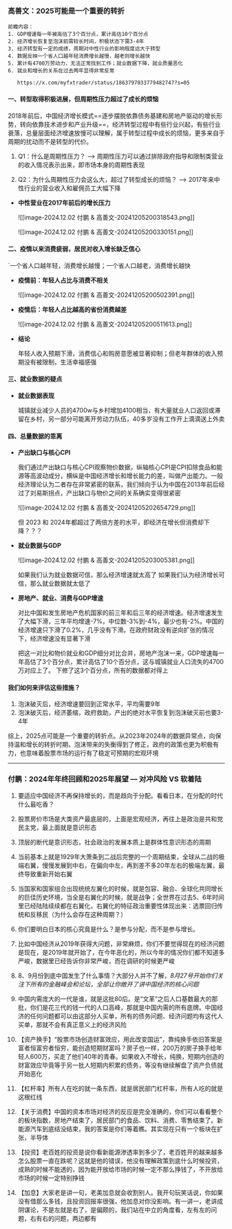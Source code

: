 
### 高善文：2025可能是一个重要的转折


```text
前瞻内容：
1. GDP增速每一年被高估了3个百分点，累计高估10个百分点
2. 经济增长恢复至泡沫前需较长时间，积极状态下需3-4年
3. 经济转型有一定的成绩，周期对中性行业的影响程度远大于转型
4. 数据反映一个省人口越年轻消费增长越慢，越老则增长越快
5. 累计有4700万劳动力，无法正常找到工作；就业数据下降，就业质量恶化
6. 就业和增长的关系在过去两年显得非常反常
   
   https://x.com/myfxtrader/status/1863797033779482747?s=05
```

#### 一、转型取得积极进展，但周期性压力超过了成长的烦恼

2018年前后，中国经济增长模式==逐步摆脱依靠债务基建和房地产驱动的增长形势，转向依靠技术进步和产业升级==，经济转型过程中有些行业兴起，有些行业衰落，总量层面经济增速放慢可以理解，属于转型过程中成长的烦恼，更多来自于周期的扰动而不是转型的代价。


1.  Q1：什么是周期性压力？ --> 周期性压力可以通过排除政府指导和限制类营业的收入情况表示出来，即市场本身的周期性表现

2.  Q2：为什么周期性压力会这么大，超过了转型成长的烦恼？ --> 2017年来中性行业的营业收入和雇佣员工大幅下降


-  **中性营业在2017年前后的增长压力**

	![[image-2024.12.02 付鹏 & 高善文-20241205200318543.png]]
	
	![[image-2024.12.02 付鹏 & 高善文-20241205200330151.png]]




#### 二、疫情以来消费疲弱，居民对收入增长缺乏信心

`一个省人口越年轻，消费增长越慢；一个省人口越老，消费增长越快


-  **疫情前：年轻人占比与消费不相关**

	![[image-2024.12.02 付鹏 & 高善文-20241205200502391.png]]


-  **疫情后：年轻人占比越高的省份消费越差**

	![[image-2024.12.02 付鹏 & 高善文-20241205200511613.png]]


- **结论**
  
	年轻人收入预期下滑，消费信心和购房意愿被显著抑制；但老年群体的收入预期没有被限制，生活幸福感强


#### 三、就业数据的疑点

-  **就业数据表现**
  
	 城镇就业减少人员的4700w与乡村增加4100相当，有大量就业人口返回或滞留在乡村，另一部分可能离开劳动力队伍，40多岁没有工作开上滴滴送上外卖


#### 四、总量数据的乖离

-  **产出缺口与核心CPI**

	我们通过产出缺口与核心CPI观察物价数据，纵轴核心CPI是CPI扣除食品和能源等高波动成分，横纵是中国经济增长和增长能力的差，叫做产出能力。一般经济理论认为二者存在非常紧密的联系，我们倾向于认为中国在2013年前后经过了刘易斯拐点，产出缺口与物价之间的关系确实变得很紧密
	
	![[image-2024.12.02 付鹏 & 高善文-20241205202654729.png]]
	
	但 2023 和 2024年都超过了两倍方差的水平，即经济在增长但消费却下降？？？


- **就业数据与GDP**

	![[image-2024.12.02 付鹏 & 高善文-20241205203005381.png]]
	
	如果我们认为就业数据可信，那么经济增速就太高了
	如果我们认为经济增长可信，那么就业数据就太低了


-  **房地产、就业、消费与GDP增速**

	对比中国和发生房地产危机国家的前三年和后三年的经济增速。经济增速发生了大幅下滑，三年平均增速-7%，中位数-3%到-4%，最少也有-2%。中国的经济增速只下滑了0.2%，几乎没有下滑。在政府财政没有逆向扩张的情况下，经济增速没有显著下滑
	
	把这一对比和物价就业和GDP细分对比合并，房地产泡沫一来，GDP增速每一年高估了3个百分点，累计高估了10个百分点，这与城镇就业人口流失的4700万对应上了。 下修了这3个百分点，所有的数据都对得上
	
	

#### 我们如何来评估这些措施？

1.  泡沫破灭后，经济增速要回到正常水平，平均需要9年
2.  泡沫破灭后，经济萎缩，政府救助，产出的绝对水平恢复到泡沫破灭前也要3-4年

综上，2025点可能是一个重要的转折点。从2023年2024年的数据异常点，向保持温和增长的转折时期，泡沫带来的失衡得到了修正，政府的政策也更为积极有力，也意味着股票市场的运行有了稳定可预期的宏观环境


---- 

### 付鹏：2024年年终回顾和2025年展望 — 对冲风险 VS 软着陆


1. 要适应中国经济不再保持增长的，而是趋向于分配。看看日本，在分配的时代什么最吃香？
   
2. 股票房价市场是大类资产最底层的，上面是宏观经济，再往上是政治是共和党民主党，最上面就是意识形态
   
3. 顶层的断代是意识形态，社会政治的发展本质上是群体性意识形态的周期
   
4. 当前基本上就是1929年大萧条到二战后完整的一个周期结束，全球从二战的极端右翼，慢慢发展到中右，在偏向中左，再到差不多20年左右的极端左翼，最终导致重新开始右翼
   
5. 当国家和国家组合出现统统左翼化的时候，就是包容、融合、全球化共同增长的巨佳历史环境，当全是右翼化的时候，就是战争；全世界在过去5、6年时间里已经陆陆续续都在右翼化，右翼化的特征政治重要性体现出来：选票回归传统和反移民（为什么会存在这种周期？）
   
6.  你们要明白日本的核心究竟是什么？是参与分配，而不是参与增长。

7.  比如中国经济从2019年获得大问题，非常麻烦，你们不要觉得现在的经济问题是现在，是2019年就开始了，在今年恶化的，所以今年的情况你们都不知道多严峻，数据里已经告诉你非常严峻，而在调研的时候更严峻

8. 8、9月份到底中国发生了什么事情？大部分人并不了解，*8月27号开始你们关注下所有的金融峰会和论坛，全部让你敞开了讲中国经济的核心问题*

9.  中国内需庞大的一代是谁，就是这批80后。是“文革”之后人口基数最大的那批，你们是花三代的钱一代的人口高峰，那就是中国内需的所有底牌。中国经济的任何问题都可以由这部分人买单，所有的债务问题、经济问题均有这代人买单，那就不会有真正意义上的经济风险

10. 【资产换手】“股票市场创造财富效应，用此改变国运”，靠纯换手依旧答案是富者恒富穷者恒穷，能创造短期财富吗？房子也一样，200万的房子换手给年轻人600万，买走了他们40年的青春。如果收入不增长，纯换，短期内创造的财富效应毕竟等于另一批人短期内积累的债务，等没有继续解盘了资产负债就开始恶化

11. 【杠杆率】所有人在吃的就一条东西，就是居民部门杠杆率，所有人吃的就是这根红线

12. 【关于消费】中国的资本市场对经济的反应是完全准确的，你们可以看看整个的板块指数，房地产结束了，居民部门的食品、饮料、消费、零售结束了。新能源汽车到底结没结束，我的答案是你们等着瞧。其实现在只有一个板块在扩张，半导体

13. 【投资】老百姓的投资是说你看新能源渗透率到多少了，老百姓开的越来越多怎么股票一直在跌呢？这就是他的错误，他没有理解政策到底什么时候投资，成熟的时候不能透的，因为能开放给市场的时候一定不那么挣钱了，不开放给市场的时候一定特别挣钱

14. 【加息】大家老是讲一句，老美加息就会收割别人。我开句玩笑话说，你如果没有借那么多钱，且投资回报率很强，他加息对你没影响。有一讲一，老讲成阴谋论，不是左就是右了，是偏颇的，我们站在中立的角度看，左有左的问题，右有右的问题，两边都有


